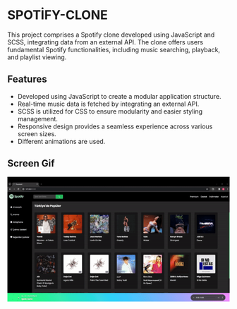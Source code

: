 <h1>SPOTİFY-CLONE</h1>

<p>This project comprises a Spotify clone developed using JavaScript and SCSS, integrating data from an external API. The clone offers users fundamental Spotify functionalities, including music searching, playback, and playlist viewing.</p>

<h2>Features</h2>

<ul>
        <li>Developed using JavaScript to create a modular application structure.</li>
        <li>Real-time music data is fetched by integrating an external API.</li>
        <li>SCSS is utilized for CSS to ensure modularity and easier styling management.</li>
        <li>Responsive design provides a seamless experience across various screen sizes.</li>
        <li>Different animations are used.</li>
</ul>

<h2>Screen Gif</h2>

![](gif.gif)

